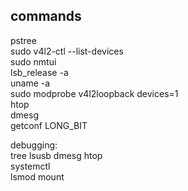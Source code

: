 ## commands

pstree  
sudo v4l2-ctl --list-devices  
sudo nmtui  
lsb_release -a  
uname -a  
sudo modprobe v4l2loopback devices=1  
htop  
dmesg  
getconf LONG_BIT  

debugging:  
tree
lsusb
dmesg
htop  
systemctl  
lsmod 
mount  
 
